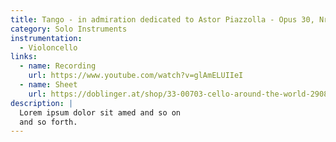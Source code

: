 ```yaml
---
title: Tango - in admiration dedicated to Astor Piazzolla - Opus 30, Nr.8 (3')
category: Solo Instruments
instrumentation:
  - Violoncello
links:
  - name: Recording
    url: https://www.youtube.com/watch?v=glAmELUIIeI
  - name: Sheet
    url: https://doblinger.at/shop/33-00703-cello-around-the-world-290880?search=Tristan+Schulze#attr=144717,144718,144719,144716
description: |
  Lorem ipsum dolor sit amed and so on
  and so forth.
---
```

